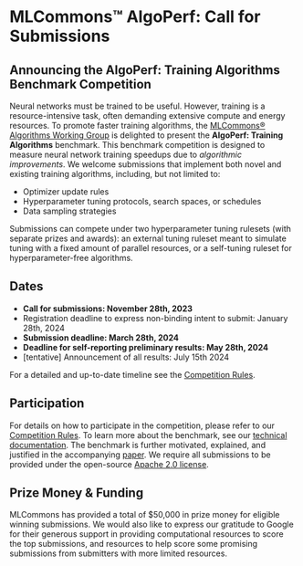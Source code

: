 # MLCommons™ AlgoPerf: Call for Submissions

## Announcing the AlgoPerf: Training Algorithms Benchmark Competition

Neural networks must be trained to be useful. However, training is a resource-intensive task, often demanding extensive compute and energy resources.
To promote faster training algorithms, the [MLCommons® Algorithms Working Group](https://mlcommons.org/en/groups/research-algorithms/) is delighted to present the **AlgoPerf: Training Algorithms** benchmark. This benchmark competition is designed to measure neural network training speedups due to *algorithmic improvements*. We welcome submissions that implement both novel and existing training algorithms, including, but not limited to:

- Optimizer update rules
- Hyperparameter tuning protocols, search spaces, or schedules
- Data sampling strategies

Submissions can compete under two hyperparameter tuning rulesets (with separate prizes and awards): an external tuning ruleset meant to simulate tuning with a fixed amount of parallel resources, or a self-tuning ruleset for hyperparameter-free algorithms.

## Dates

- **Call for submissions: November 28th, 2023**
- Registration deadline to express non-binding intent to submit: January 28th, 2024
- **Submission deadline: March 28th, 2024**
- **Deadline for self-reporting preliminary results: May 28th, 2024**
- [tentative] Announcement of all results: July 15th 2024

For a detailed and up-to-date timeline see the [Competition Rules](/COMPETITION_RULES.md).

## Participation

For details on how to participate in the competition, please refer to our [Competition Rules](/COMPETITION_RULES.md). To learn more about the benchmark, see our [technical documentation](/DOCUMENTATION.md). The benchmark is further motivated, explained, and justified in the accompanying [paper](https://arxiv.org/abs/2306.07179). We require all submissions to be provided under the open-source [Apache 2.0 license](https://www.apache.org/licenses/LICENSE-2.0).

## Prize Money & Funding

MLCommons has provided a total of $50,000 in prize money for eligible winning submissions. We would also like to express our gratitude to Google for their generous support in providing computational resources to score the top submissions, and resources to help score some promising submissions from submitters with more limited resources.
